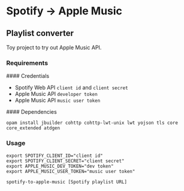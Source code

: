 # Spotify → Apple Music 
## Playlist converter

Toy project to try out Apple Music API.

### Requirements

#### Credentials

- Spotify Web API `client id` and `client secret`
- Apple Music API `developer token`
- Apple Music API `music user token`

#### Dependencies

```
opam install jbuilder cohttp cohttp-lwt-unix lwt yojson tls core core_extended atdgen
```

### Usage

```
export SPOTIFY_CLIENT_ID="client id"
export SPOTIFY_CLIENT_SECRET="client secret"
export APPLE_MUSIC_DEV_TOKEN="dev token"
export APPLE_MUSIC_USER_TOKEN="music user token"
```

```
spotify-to-apple-music [Spotify playlist URL]
```
